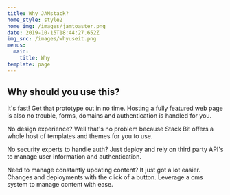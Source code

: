 ```yaml
---
title: Why JAMstack?
home_style: style2
home_img: /images/jamtoaster.png
date: 2019-10-15T18:44:27.652Z
img_src: /images/whyuseit.png
menus:
  main:
    title: Why
template: page
---
```

## Why should you use this?

It's fast! Get that prototype out in no time.
Hosting a fully featured web page is also no trouble, forms, domains and authentication is handled for you.

No design experience? Well that's no problem because Stack Bit offers a whole host of templates and themes for you to use. 

No security experts to handle auth? Just deploy and rely on third party API's to manage user information and authentication.

Need to manage constantly updating content? It just got a lot easier. Changes and deployments with the click of a button. Leverage a cms system to manage content with ease.
